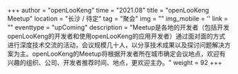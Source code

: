+++ 
author = "openLooKeng"
time = "2021.08" 
title = "openLooKeng Meetup" 
location = "长沙 / 待定" 
tag = "聚会"
img = "" 
img_mobile = ''
link = ""
eventtype = "upComing"
description = "Meetup是各地的开发者（包括开发openLooKeng的开发者和使用openLooKeng的应用开发者）通过面对面的方式进行深度技术交流的活动，会议规模几十人，以分享技术成果以及探讨问题解决方案为主。openLooKeng的Meetup将根据开发者所在城市确定会议地点，欢迎有兴趣的组织、公司、开发者推荐时间、地点，更欢迎主办。"
weight = 92
+++
